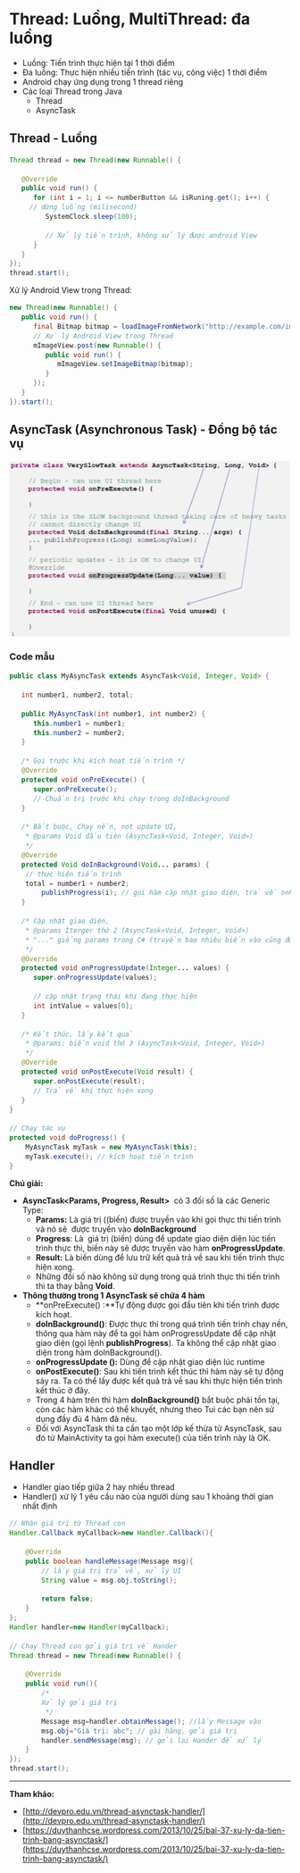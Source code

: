 # Thread: Luồng, MultiThread: đa luồng

*   Luồng: Tiến trình thực hiện tại 1 thời điểm
*   Đa luồng: Thực hiện nhiều tiến trình (tác vụ, công việc) 1 thời điểm
*   Android chạy ứng dụng trong 1 thread riêng
*   Các loại Thread trong Java
    *   Thread
    *   AsyncTask

## Thread - Luồng

```java
Thread thread = new Thread(new Runnable() {

   @Override
   public void run() {
      for (int i = 1; i <= numberButton && isRuning.get(); i++) {
	 // dừng luồng (milisecond)
         SystemClock.sleep(100);

         // Xử lý tiến trình, không xử lý được android View
      }
   }
});
thread.start();
```

Xử lý Android View trong Thread:

```java
new Thread(new Runnable() {
   public void run() {
      final Bitmap bitmap = loadImageFromNetwork("http://example.com/image.png");
      // Xử lý Android View trong Thread
      mImageView.post(new Runnable() {
         public void run() {
            mImageView.setImageBitmap(bitmap);
         }
      });
   }
}).start();
```

## AsyncTask (Asynchronous Task) - Đồng bộ tác vụ

![async task 1](../Images/Thread_AsyncTask.png)

### Code mẫu

```java
public class MyAsyncTask extends AsyncTask<Void, Integer, Void> {

   int number1, number2, total;

   public MyAsyncTask(int number1, int number2) {
      this.number1 = number1;
	  this.number2 = number2;
   }

   /* Gọi trước khi kích hoạt tiến trình */
   @Override
   protected void onPreExecute() {
      super.onPreExecute();
      // Chuẩn trị trước khi chạy trong doInBackground
   }

   /* Bắt buộc, Chạy nền, not update UI, 
    * @params Void đầu tiên (AsyncTask<Void, Integer, Void>)
    */
   @Override
   protected Void doInBackground(Void... params) {
   	// thực hiện tiến trình
	total = number1 + number2;
        publishProgress(i); // gọi hàm cập nhật giao diện, trả về onProgressUpdate
   }

   /* Cập nhật giao diện, 
    * @params Iterger thứ 2 (AsyncTask<Void, Integer, Void>)
    * "..." giống params trong C# (truyền bao nhiêu biến vào cũng được) 
    */
   @Override
   protected void onProgressUpdate(Integer... values) {
      super.onProgressUpdate(values);

      // cập nhật trạng thái khi đang thực hiện
      int intValue = values[0];
   }

   /* Kết thúc, lấy kết quả
    * @params: biến void thứ 3 (AsyncTask<Void, Integer, Void>)
    */
   @Override
   protected void onPostExecute(Void result) {
      super.onPostExecute(result);
      // Trả về khi thực hiện xong
   }
}

// Chạy tác vụ
protected void doProgress() {
	MyAsyncTask myTask = new MyAsyncTask(this);
	myTask.execute(); // kích hoạt tiến trình
}
```

**Chú giải:**

*   **AsyncTask<Params, Progress, Result>**  có 3 đối số là các Generic Type:
    *   **Params:** Là giá trị ((biến) được truyền vào khi gọi thực thi tiến trình và nó sẽ  được truyền vào **doInBackground**
    *   **Progress**: Là  giá trị (biến) dùng để update giao diện diện lúc tiến trình thực thi, biến này sẽ được truyền vào hàm **onProgressUpdate**.
    *   **Result:** Là biến dùng để lưu trữ kết quả trả về sau khi tiến trình thực hiện xong.
    *   Những đối số nào không sử dụng trong quá trình thực thi tiến trình thì ta thay bằng **Void**.
*   **Thông thường trong 1 AsyncTask sẽ chứa 4 hàm**
    *   **onPreExecute() :**Tự động được gọi đầu tiên khi tiến trình được kích hoạt.
    *   **doInBackground()**: Được thực thi trong quá trình tiến trình chạy nền, thông qua hàm này để ta gọi hàm onProgressUpdate để cập nhật giao diện (gọi lệnh **publishProgress**). Ta không thể cập nhật giao diện trong hàm doInBackground().
    *   **onProgressUpdate ():** Dùng để cập nhật giao diện lúc runtime
    *   **onPostExecute()**: Sau khi tiến trình kết thúc thì hàm này sẽ tự động sảy ra. Ta có thể lấy được kết quả trả về sau khi thực hiện tiến trình kết thúc ở đây.
    *   Trong 4 hàm trên thì hàm **doInBackground()** bắt buộc phải tồn tại, còn các hàm khác có thể khuyết, nhưng theo Tui các bạn nên sử dụng đầy đủ 4 hàm đã nêu.
    *   Đối với AsyncTask thì ta cần tạo một lớp kế thừa từ AsyncTask, sau đó từ MainActivity ta gọi hàm execute() của tiến trình này là OK.

## Handler

*   Handler giao tiếp giữa 2 hay nhiều thread
*   Handler() xử lý 1 yêu cầu nào của người dùng sau 1 khoảng thời gian nhất định

```java
// Nhận giá trị từ Thread con
Handler.Callback myCallback=new Handler.Callback(){

    @Override
    public boolean handleMessage(Message msg){
        // lấy giá trị trả về, xử lý UI
        String value = msg.obj.toString();

        return false;
    }
};
Handler handler=new Handler(myCallback);

// Chạy Thread con gởi giá trị về Hander
Thread thread = new Thread(new Runnable() {

    @Override
    public void run(){
        /*
        Xử lý gởi giá trị
         */
        Message msg=handler.obtainMessage(); //lấy Message vào
        msg.obj="Giá trị: abc"; // gài hàng, gởi giá trị
        handler.sendMessage(msg); // gởi lại Hander để xử lý
    }
});
thread.start();
```

---

**Tham khảo:**

*   [http://devpro.edu.vn/thread-asynctask-handler/](http://devpro.edu.vn/thread-asynctask-handler/)
*   [https://duythanhcse.wordpress.com/2013/10/25/bai-37-xu-ly-da-tien-trinh-bang-asynctask/](https://duythanhcse.wordpress.com/2013/10/25/bai-37-xu-ly-da-tien-trinh-bang-asynctask/)